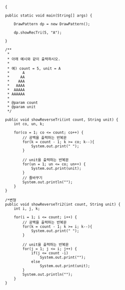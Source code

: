 	{

	public static void main(String[] args) {
		
		DrawPattern dp = new DrawPattern();
		
		dp.showRecTri(5, "A");

	}

	/**
	 * 
	 * 아래 예시와 같이 출력하시오.
	 * 
	 * 예) count = 5, unit = A
	 *      A
	 *     AA
	 *    AAA
	 *   AAAA
	 *  AAAAA
	 * AAAAAA
	 * 
	 * @param count
	 * @param unit
	 */
	
	public void showReverseTri(int count, String unit) {
		int co, un, k;
		
		for(co = 1; co <= count; co++) {
			// 공백을 출력하는 반복문
			for(k = count - 1; k >= co; k--){
				System.out.print(" ");
			}
			
			// unit을 출력하는 반복문
			for(un = 1; un <= co; un++) {
				System.out.print(unit);
			}
			// 줄바꾸기
			System.out.println("");
		}
	}
	
	/*변형
	public void showReverseTri2(int count, String unit) {
		int i, j, k;
		
		for(i = 1; i <= count; i++) {
			// 공백을 출력하는 반복문
			for(k = count - 1; k >= i; k--){
				System.out.print(" ");
			}
			
			// unit을 출력하는 반복문
			for(j = 1; j <= i; j++) {
				if(j <= count -i)
				    System.out.print("");
				else
					System.out.print(unit);
			}
			System.out.println("");
		}
	}